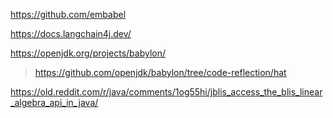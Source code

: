 https://github.com/embabel

https://docs.langchain4j.dev/

https://openjdk.org/projects/babylon/
> https://github.com/openjdk/babylon/tree/code-reflection/hat

https://old.reddit.com/r/java/comments/1og55hi/jblis_access_the_blis_linear_algebra_api_in_java/
